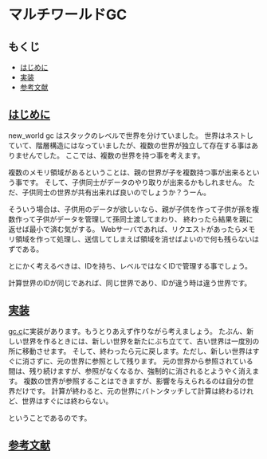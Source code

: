 # マルチワールドGC

## もくじ

- <a name="C9"></a>[はじめに](#c1)
- <a name="C9"></a>[実装](#c5)
- <a name="C9"></a>[参考文献](#c9)

## <a name="c1"></a>[はじめに](#C1)

new_world gc はスタックのレベルで世界を分けていました。
世界はネストしていて、階層構造にはなっていましたが、複数の世界が独立して存在する事はありませんでした。
ここでは、複数の世界を持つ事を考えます。

複数のメモリ領域があるということは、親の世界が子を複数持つ事が出来るという事です。
そして、子供同士がデータのやり取りが出来るかもしれません。
ただ、子供同士の世界が共有出来れば良いのでしょうか？うーん。

そういう場合は、子供用のデータが欲しいなら、親が子供を作って子供が孫を複数作って子供がデータを管理して孫同士渡してまわり、
終わったら結果を親に返せば最小で済む気がする。
Webサーバであれば、リクエストがあったらメモリ領域を作って処理し、送信してしまえば領域を消せばよいので何も残らないはずである。


とにかく考えるべきは、IDを持ち、レベルではなくIDで管理する事でしょう。

計算世界のIDが同じであれば、同じ世界であり、IDが違う時は違う世界です。

## <a name="c5"></a>[実装](#c5)

[gc.c](gc.c)に実装があります。もうとりあえず作りながら考えましょう。
たぶん、新しい世界を作るときには、新しい世界を新たにぶち立てて、古い世界は一度別の所に移動させます。
そして、終わったら元に戻します。ただし、新しい世界はすぐに消さずに、元の世界に参照として残ります。
元の世界から参照されている間は、残り続けますが、参照がなくなるか、強制的に消されるとようやく消えます。
複数の世界が参照することはできますが、影響を与えられるのは自分の世界だけです。
計算が終わると、元の世界にバトンタッチして計算は終わるけれど、世界はすぐには終わらない。

ということであるのです。

## <a name="c9"></a>[参考文献](#C9)